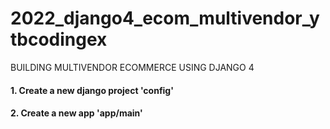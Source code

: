 # 2022_django4_ecom_multivendor_ytbcodingex
BUILDING MULTIVENDOR ECOMMERCE USING DJANGO 4


#### 1. Create a new django project 'config'

#### 2. Create a new app 'app/main'

